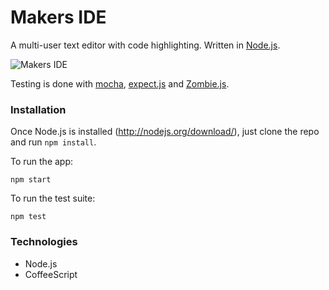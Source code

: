 # Makers IDE

A multi-user text editor with code highlighting. Written in [Node.js](http://nodejs.org).

![Makers IDE](https://raw.githubusercontent.com/alexmakers/makers-ide/master/screen.png)

Testing is done with [mocha](https://github.com/visionmedia/mocha), [expect.js](https://github.com/LearnBoost/expect.js/) and [Zombie.js](https://github.com/assaf/zombie).

### Installation

Once Node.js is installed (http://nodejs.org/download/), just clone the repo and run `npm install`.

To run the app:

~~~
npm start
~~~

To run the test suite:

~~~
npm test
~~~

### Technologies

* Node.js
* CoffeeScript
